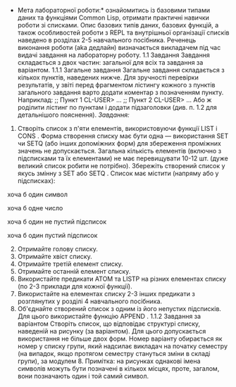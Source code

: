 * Мета лабораторної роботи:*
ознайомитись із базовими типами даних та функціями
Common Lisp, отримати практичні навички роботи зі списками.
Опис базових типів даних, базових функцій, а також особливостей роботи з REPL та
внутрішньої організації списків наведено в розділах 2-5 навчального посібника.
Реченець виконання роботи (aka дедлайн) визначається викладачем під час видачі
завдання на лабораторну роботу.
1.1 Завдання
Завдання складається з двох частин: загальної для всіх та завдання за варіантом.
1.1.1 Загальне завдання
Загальне завдання складається з кількох пунктів, наведених нижче. Для зручності
перевірки результатів, у звіті перед фрагментом лістингу кожного з пунктів загального
завдання варто додати коментар з позначенням пункту. Наприклад:
;; Пункт 1
CL-USER> ...
;; Пункт 2
CL-USER> ...
Або ж роділити лістинг по пунктам і додати підзаголовки (див. п. 1.2 для детальнішого
пояснення).
*Завдання:*
1. Створіть список з п'яти елементів, використовуючи функції LIST і CONS . Форма
створення списку має бути одна — використання SET чи SETQ (або інших
допоміжних форм) для збереження проміжних значень не допускається. Загальна
кількість елементів (включно з підсписками та їх елементами) не має перевищувати
10-12 шт. (дуже великий список робити не потрібно). Збережіть створений список у
якусь змінну з SET або SETQ . Список має містити (напряму або у підсписках):

хоча б один символ

хоча б одне число

хоча б один не пустий підсписок

хоча б один пустий підсписок

2. Отримайте голову списку.
3. Отримайте хвіст списку.
4. Отримайте третій елемент списку.
5. Отримайте останній елемент списку.
6. Використайте предикати ATOM та LISTP на різних елементах списку (по 2-3
приклади для кожної функції).
7. Використайте на елементах списку 2-3 інших предикати з розглянутих у розділі 4
навчального посібника.
8. Об'єднайте створений список з одним із його непустих підсписків. Для цього
використайте функцію APPEND .
1.1.2 Завдання за варіантом
Створіть список, що відповідає структурі списку, наведеній на рисунку (за варіантом).
Для цього допускається використання не більше двох форм. Номер варіанту
обирається як номер у списку групи, який надсилає викладач на початку семестру (на
випадок, якщо протягом семестру стануться зміни в складі групи), за модулем 8.
Примітка: на рисунках однакові імена символів можуть бути позначені в кількох місцях,
проте, загалом, вони позначають один і той самий символ.
